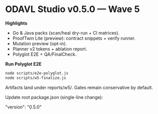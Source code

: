 # ODAVL Studio v0.5.0 — Wave 5

**Highlights**

- Go & Java packs (scan/heal dry-run + CI matrices).
- ProofTwin Lite (preview): contract snippets + verify runner.
- Mutation preview (opt-in).
- Planner v2 tokens + ablation report.
- Polyglot E2E + QA/FinalCheck.

**Run Polyglot E2E**

```bash
node scripts/e2e-polyglot.js
node scripts/w5-finalize.js
```

Artifacts land under reports/w5/. Gates remain conservative by default.

Update root package.json (single-line change):

"version": "0.5.0"
